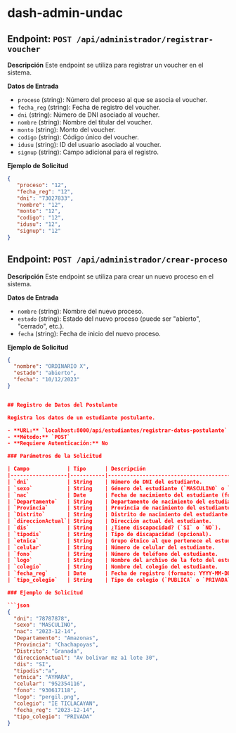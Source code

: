 # dash-admin-undac


## Endpoint: `POST /api/administrador/registrar-voucher`

**Descripción**
Este endpoint se utiliza para registrar un voucher en el sistema.

**Datos de Entrada**
- `proceso` (string): Número del proceso al que se asocia el voucher.
- `fecha_reg` (string): Fecha de registro del voucher.
- `dni` (string): Número de DNI asociado al voucher.
- `nombre` (string): Nombre del titular del voucher.
- `monto` (string): Monto del voucher.
- `codigo` (string): Código único del voucher.
- `idusu` (string): ID del usuario asociado al voucher.
- `signup` (string): Campo adicional para el registro.

**Ejemplo de Solicitud**
```json
{
   "proceso": "12", 
   "fecha_reg": "12", 
   "dni": "73027833", 
   "nombre": "12", 
   "monto": "12", 
   "codigo": "12", 
   "idusu": "12",
   "signup": "12"
}
```
## Endpoint: `POST /api/administrador/crear-proceso`

**Descripción**
Este endpoint se utiliza para crear un nuevo proceso en el sistema.

**Datos de Entrada**
- `nombre` (string): Nombre del nuevo proceso.
- `estado` (string): Estado del nuevo proceso (puede ser "abierto", "cerrado", etc.).
- `fecha` (string): Fecha de inicio del nuevo proceso.

**Ejemplo de Solicitud**
```json
{
  "nombre": "ORDINARIO X",
  "estado": "abierto",
  "fecha": "10/12/2023"
}


## Registro de Datos del Postulante

Registra los datos de un estudiante postulante.

- **URL:** `localhost:8000/api/estudiantes/registrar-datos-postulante`
- **Método:** `POST`
- **Requiere Autenticación:** No

### Parámetros de la Solicitud

| Campo            | Tipo      | Descripción                                       |
|------------------|-----------|---------------------------------------------------|
| `dni`            | String    | Número de DNI del estudiante.                     |
| `sexo`           | String    | Género del estudiante (`MASCULINO` o `FEMENINO`). |
| `nac`            | Date      | Fecha de nacimiento del estudiante (formato: YYYY-MM-DD). |
| `Departamento`   | String    | Departamento de nacimiento del estudiante.        |
| `Provincia`      | String    | Provincia de nacimiento del estudiante.           |
| `Distrito`       | String    | Distrito de nacimiento del estudiante.            |
| `direccionActual`| String    | Dirección actual del estudiante.                  |
| `dis`            | String    | ¿Tiene discapacidad? (`SI` o `NO`).               |
| `tipodis`        | String    | Tipo de discapacidad (opcional).                  |
| `etnica`         | String    | Grupo étnico al que pertenece el estudiante.     |
| `celular`        | String    | Número de celular del estudiante.                 |
| `fono`           | String    | Número de teléfono del estudiante.                |
| `logo`           | String    | Nombre del archivo de la foto del estudiante.    |
| `colegio`        | String    | Nombre del colegio del estudiante.                |
| `fecha_reg`      | Date      | Fecha de registro (formato: YYYY-MM-DD).          |
| `tipo_colegio`   | String    | Tipo de colegio (`PUBLICA` o `PRIVADA`).          |

### Ejemplo de Solicitud

```json
{
  "dni": "78787878",
  "sexo": "MASCULINO",
  "nac": "2023-12-14",
  "Departamento": "Amazonas",
  "Provincia": "Chachapoyas",
  "Distrito": "Granada",
  "direccionActual": "Av bolivar mz a1 lote 30",
  "dis": "SI",
  "tipodis":"a",
  "etnica": "AYMARA",
  "celular": "952354116",
  "fono": "930617118",
  "logo": "pergil.png",
  "colegio": "IE TICLACAYAN",
  "fecha_reg": "2023-12-14",
  "tipo_colegio": "PRIVADA"
}
